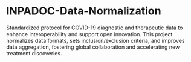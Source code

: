 # INPADOC-Data-Normalization
Standardized protocol for COVID-19 diagnostic and therapeutic data to enhance interoperability and support open innovation. This project normalizes data formats, sets inclusion/exclusion criteria, and improves data aggregation, fostering global collaboration and accelerating new treatment discoveries.
